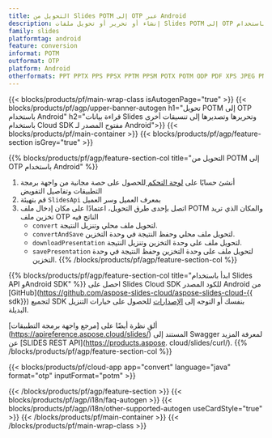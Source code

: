 ```yaml
---
title: التحويل من Slides POTM إلى OTP عبر Android
description: إنشاء أو تحرير أو تحويل ملفات Slides POTM إلى OTP باستخدام REST API وAndroid SDK مفتوح المصدر
family: slides
platformtag: android
feature: conversion
informat: POTM
outformat: OTP
platform: Android
otherformats: PPT PPTX PPS PPSX PPTM PPSM POTX POTM ODP PDF XPS JPEG PNG BMP TIFF SVG HTML SWF HTML5 GIF XAML MPEG4
---
```


{{< blocks/products/pf/main-wrap-class isAutogenPage="true" >}}
{{< blocks/products/pf/agp/upper-banner-autogen h1="تحويل POTM إلى OTP باستخدام Android" h2="قراءة بيانات Slides وتحريرها وتصديرها إلى تنسيقات أخرى باستخدام Cloud SDK مفتوح المصدر لـ Android">}}
{{< blocks/products/pf/main-container >}}
{{< blocks/products/pf/agp/feature-section isGrey="true" >}}

{{% blocks/products/pf/agp/feature-section-col title="التحويل من POTM إلى OTP باستخدام Android" %}}
1. أنشئ حسابًا على <a href="https://dashboard.aspose.cloud/"> لوحة التحكم </a> للحصول على حصة مجانية من واجهة برمجة التطبيقات وتفاصيل التفويض
1. قم بتهيئة ```SlidesApi``` بمعرف العميل وسر العميل
1. اتصل بإحدى طرق التحويل، اعتمادًا على مكان إدخال ملف POTM والمكان الذي تريد تخزين ملف OTP الناتج فيه
    - ```convert``` لتحويل ملف محلي وتنزيل النتيجة.
    - ```convertAndSave``` لتحويل ملف محلي وحفظ النتيجة في وحدة التخزين.
    - ```downloadPresentation``` لتحويل ملف على وحدة التخزين وتنزيل النتيجة.
    - ```savePresentation``` لتحويل ملف على وحدة التخزين وحفظ النتيجة في وحدة التخزين.
{{% /blocks/products/pf/agp/feature-section-col %}}

{{% blocks/products/pf/agp/feature-section-col title="ابدأ باستخدام Slides API وAndroid SDK" %}}
احصل على Slides Cloud SDK للكود المصدر Android من [GitHub](https://github.com/aspose-slides-cloud/aspose-slides-cloud-{{ sdk}}) لتجميع SDK بنفسك أو التوجه إلى [الإصدارات](https://releases.aspose.cloud/) للحصول على خيارات التنزيل البديلة.

ألقِ نظرة أيضًا على [مرجع واجهة برمجة التطبيقات] (https://apireference.aspose.cloud/slides/) المستند إلى Swagger لمعرفة المزيد عن [SLIDES REST API](https://products.aspose. cloud/slides/curl/).
{{% /blocks/products/pf/agp/feature-section-col %}}

{{< blocks/products/pf/cloud-app app="convert" language="java" format="otp" inputFormat="potm" >}}

{{< /blocks/products/pf/agp/feature-section >}}
{{< blocks/products/pf/agp/i18n/faq-autogen >}}
{{< blocks/products/pf/agp/i18n/other-supported-autogen useCardStyle="true" >}}
{{< /blocks/products/pf/main-container >}}
{{< /blocks/products/pf/main-wrap-class >}}